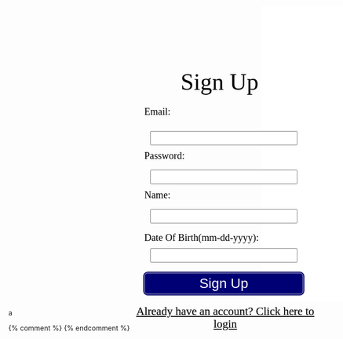 <html>
    <head>
        <link href="https://fonts.googleapis.com/css?family=Exo&display=swap" rel="stylesheet" />
    </head>
    <body>
        <div class="img"></div>
        <div class="v87_2"></div>
        <div class="v94_14">
        <div class="v104_17"></div>
        <div class="v94_21"></div>
        <span class="signup">Sign Up</span>
        </div>
    </body>
</html>

<script>
    // URL for deployment
    //var url = "https://spring.nighthawkcodingsociety.com"
    // Comment out next line for local testing
   var url = "http://localhost:5962"
    // Authenticate endpoint
    const sign_up_url = url + '/api/person/post';


    function sign_up_user(){
        // Set body to include login data
        const body = {
            email: document.getElementById("uid").value,
            password: document.getElementById("password").value,
            name: document.getElementById("name1").value,
            dob: document.getElementById("dob").value,
        };

        // Set Headers to support cross origin
        const requestOptions = {
            method: 'POST',
            body: JSON.stringify(body),
            headers: {
                "content-type": "application/json",
            },
        };

        // Fetch JWT
        fetch(sign_up_url, requestOptions)
        .then(response => {
            // trap error response from Web API
            if (!response.ok) {
                const errorMsg = 'Login error: ' + response.status;
                console.log(errorMsg);
                return;
            }
            // Success!!!
            // Redirect to Database location
          window.location.href = "/templates/login";
        })
    }
</script>

<html>
<form action="javascript:sign_up_user()">
    <p><label>
        <span class="email">Email:</span>
        <input class="emailbox" type="text" name="uid" id="uid" required>
    </label></p>
    <p><label>
        <span class="password">Password:</span>
        <input class="passwordbox" type="password" name="password" id="password" required>
    </label></p>
    <p><label>
        <span class="name">Name:</span>
        <input class="namebox" type="text" name="name1" id="name1" required>
    </label></p>a
    <p><label>
        <span class="dob">Date Of Birth(mm-dd-yyyy):</span>
        <input class="dobbox" type="text" name="dob" id="dob" required>
    </label></p>
    <p>
        <button>Sign Up</button>
    </p>
</form>
<a class="v94_31" href="/templates/login">Already have an account? Click here to login</a>
{% comment %} <a class="v94_31" href="/jazzyisking/templates/login">Already have an account? Click here to login</a> {% endcomment %}
</html>

<style>* {
  box-sizing: border-box;
}
.img {
  width: 100%;
  height: 100%;
  background: url("../images/v104_17.png");
  background-repeat: no-repeat;
  background-position: center center;
  background-size: cover;
  opacity: 1;
  position: absolute;
  top: 140px;
  left: 0px;
  overflow: hidden;
}
button {
  position: absolute;
  display: inline-block;
  background-color: #000075;
  padding: 5px;
  width: 330px;
  color: #ffffff;
  text-align: center;
  border: 4px double #cccccc; 
  border-radius: 10px; 
  font-size: 28px; 
  cursor: pointer; 
  margin: 5px; 
  top: 585px;
  left: 547px;
}
.v87_2 {
  width: 400px;
  height: 602px;
  background: rgba(255,255,255,1);
  opacity: 1;
  position: relative;
  top: 0px;
  left: 515px;
  overflow: hidden;
}
.signup {
  width: 201px;
  color: rgba(0,0,0,1);
  position: absolute;
  top: 176px;
  left: 629px;
  font-family: Exo;
  font-weight: Regular;
  font-size: 48px;
  opacity: 1;
  text-align: left;
}
.emailbox {
  width: 300px;
  color: rgba(120,120,120,1);
  position: absolute;
  top: 304px;
  left: 567px;
  font-family: Exo;
  font-weight: Regular;
  font-size: 20px;
  opacity: 1;
  text-align: left;
}
.passwordbox {
  width: 300px;
  color: rgba(120,120,120,1);
  position: absolute;
  top: 383px;
  left: 567px;
  font-family: Exo;
  font-weight: Regular;
  font-size: 20px;
  opacity: 1;
  text-align: left;
}
.namebox {
  width: 300px;
  color: rgba(120,120,120,1);
  position: absolute;
  top: 463px;
  left: 567px;
  font-family: Exo;
  font-weight: Regular;
  font-size: 20px;
  opacity: 1;
  text-align: left;
}
.dobbox {
  width: 300px;
  color: rgba(120,120,120,1);
  position: absolute;
  top: 543px;
  left: 567px;
  font-family: Exo;
  font-weight: Regular;
  font-size: 20px;
  opacity: 1;
  text-align: left;
}
.email {
  width: 96px;
  color: rgba(0,0,0,1);
  position: absolute;
  top: 253px;
  left: 555px;
  font-family: Exo;
  font-weight: Regular;
  font-size: 20px;
  opacity: 1;
  text-align: left;
}
.password {
  width: 96px;
  color: rgba(0,0,0,1);
  position: absolute;
  top: 343px;
  left: 555px;
  font-family: Exo;
  font-weight: Regular;
  font-size: 20px;
  opacity: 1;
  text-align: left;
}
.name {
  width: 96px;
  color: rgba(0,0,0,1);
  position: absolute;
  top: 423px;
  left: 555px;
  font-family: Exo;
  font-weight: Regular;
  font-size: 20px;
  opacity: 1;
  text-align: left;
}
.dob {
  width: 350px;
  color: rgba(0,0,0,1);
  position: absolute;
  top: 510px;
  left: 555px;
  font-family: Exo;
  font-weight: Regular;
  font-size: 20px;
  opacity: 1;
  text-align: left;
}
.v94_31 {
  width: 380px;
  color: url("../images/v94_31.png");
  position: absolute;
  top: 659px;
  left: 530px;
  font-family: Exo;
  font-weight: Regular;
  font-size: 23px;
  opacity: 1;
  text-align: center;
}
</style>
<!-- <style>* {
  box-sizing: border-box;
}

body {
  font-size: 14px;
}
.v94_14 {
    width: 100%;
    height: 1024px;
    background: rgba(255,255,255,1);
    opacity: 1;
    position: relative;
    top: 0px;
    right: 0px;
    overflow: hidden;
}
.v104_17 {
  width: 100%;
  height: 100%;
  background: url("../images/v104_17.png");
  background-repeat: no-repeat;
  background-position: center center;
  background-size: cover;
  opacity: 1;
  position: relative;
  top: 0px;
  left: 0px;
  overflow: hidden;
}
.v94_21 {
  width: 456px;
  height: 730px;
  background: rgba(255,255,255,1);
  opacity: 1;
  position: absolute;
  top: 170px;
  left: 492px;
}
.v94_16 {
  width: 99px;
  color: rgba(255,255,255,1);
  position: absolute;
  top: 23px;
  left: 47px;
  font-family: Exo;
  font-weight: Regular;
  font-size: 36px;
  opacity: 1;
  text-align: left;
}
.v94_17 {
  width: 147px;
  color: rgba(255,255,255,1);
  position: absolute;
  top: 23px;
  left: 197px;
  font-family: Exo;
  font-weight: Regular;
  font-size: 36px;
  opacity: 1;
  text-align: left;
}
.v94_18 {
  width: 139px;
  color: rgba(255,255,255,1);
  position: absolute;
  top: 23px;
  left: 377px;
  font-family: Exo;
  font-weight: Regular;
  font-size: 36px;
  opacity: 1;
  text-align: left;
}
.v94_19 {
  width: 150px;
  color: rgba(255,255,255,1);
  position: absolute;
  top: 23px;
  left: 549px;
  font-family: Exo;
  font-weight: Regular;
  font-size: 36px;
  opacity: 1;
  text-align: left;
}
.v94_20 {
  width: 91px;
  color: rgba(255,255,255,1);
  position: absolute;
  top: 23px;
  left: 1328px;
  font-family: Exo;
  font-weight: Regular;
  font-size: 36px;
  opacity: 1;
  text-align: left;
}
.v94_22 {
  width: 161px;
  color: rgba(120,120,120,1);
  position: absolute;
  top: 671px;
  left: 567px;
  font-family: Exo;
  font-weight: Regular;
  font-size: 20px;
  opacity: 1;
  text-align: left;
}
.v94_23 {
  width: 96px;
  color: rgba(0,0,0,1);
  position: absolute;
  top: 522px;
  left: 555px;
  font-family: Exo;
  font-weight: Regular;
  font-size: 20px;
  opacity: 1;
  text-align: left;
}
.v94_24 {
  width: 90px;
  color: rgba(0,0,0,1);
  position: absolute;
  top: 628px;
  left: 558px;
  font-family: Exo;
  font-weight: Regular;
  font-size: 20px;
  opacity: 1;
  text-align: left;
}
.v94_25 {
  width: 168px;
  color: rgba(0,0,0,1);
  position: absolute;
  top: 229px;
  left: 634px;
  font-family: Exo;
  font-weight: Regular;
  font-size: 48px;
  opacity: 1;
  text-align: left;
}
.name {
  color: #fff;
}
.name {
  color: #fff;
}
.v94_28 {
  width: 166px;
  color: rgba(120,120,120,1);
  position: absolute;
  top: 573px;
  left: 567px;
  font-family: Exo;
  font-weight: Regular;
  font-size: 20px;
  opacity: 1;
  text-align: left;
}
.v94_32 {
  width: 170px;
  color: rgba(120,120,120,1);
  position: absolute;
  top: 466px;
  left: 561px;
  font-family: Exo;
  font-weight: Regular;
  font-size: 20px;
  opacity: 1;
  text-align: left;
}
.v94_33 {
  width: 102px;
  color: rgba(0,0,0,1);
  position: absolute;
  top: 317px;
  left: 549px;
  font-family: Exo;
  font-weight: Regular;
  font-size: 20px;
  opacity: 1;
  text-align: left;
}
.v94_34 {
  width: 99px;
  color: rgba(0,0,0,1);
  position: absolute;
  top: 423px;
  left: 552px;
  font-family: Exo;
  font-weight: Regular;
  font-size: 20px;
  opacity: 1;
  text-align: left;
}
.name {
  color: #fff;
}
.name {
  color: #fff;
}
.v94_37 {
  width: 173px;
  color: rgba(120,120,120,1);
  position: absolute;
  top: 368px;
  left: 561px;
  font-family: Exo;
  font-weight: Regular;
  font-size: 20px;
  opacity: 1;
  text-align: left;
}
.v94_29 {
  width: 325px;
  height: 60px;
  background: rgba(23,64,110,1);
  opacity: 1;
  position: absolute;
  top: 739px;
  left: 555px;
  border-top-left-radius: 20px;
  border-top-right-radius: 20px;
  border-bottom-left-radius: 20px;
  border-bottom-right-radius: 20px;
  overflow: hidden;
}
.v94_30 {
  width: 105px;
  color: rgba(255,255,255,1);
  position: absolute;
  top: 747px;
  left: 670px;
  font-family: Exo;
  font-weight: Regular;
  font-size: 30px;
  opacity: 1;
  text-align: left;
}
.v94_31 {
  width: 380px;
  color: url("../images/v94_31.png");
  position: absolute;
  top: 819px;
  left: 530px;
  font-family: Exo;
  font-weight: Regular;
  font-size: 23px;
  opacity: 1;
  text-align: center;
}
.v105_4 {
  width: 111px;
  color: rgba(255,255,255,1);
  position: absolute;
  top: 23px;
  left: 740px;
  font-family: Exo;
  font-weight: Regular;
  font-size: 36px;
  opacity: 1;
  text-align: left;
}
</style> -->